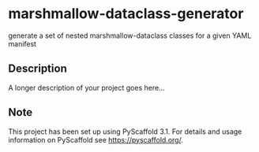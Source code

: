 # marshmallow-dataclass-generator

generate a set of nested marshmallow-dataclass classes for a given YAML manifest


## Description

A longer description of your project goes here...


## Note

This project has been set up using PyScaffold 3.1. For details and usage
information on PyScaffold see https://pyscaffold.org/.

